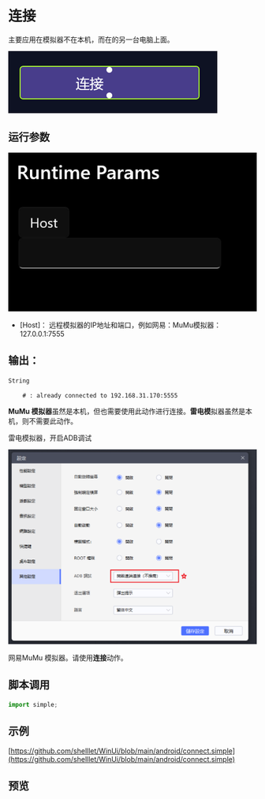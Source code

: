 # 连接 
主要应用在模拟器不在本机，而在的另一台电脑上面。


![action](./images/01.png ':size=90%')

## 运行参数
![param](./images/02.png ':size=90%')

* [Host]： 远程模拟器的IP地址和端口，例如网易：MuMu模拟器：127.0.0.1:7555

## 输出： 

`String`

```
    # : already connected to 192.168.31.170:5555
```

**MuMu 模拟器**虽然是本机，但也需要使用此动作进行连接。**雷电模**拟器虽然是本机，则不需要此动作。

雷电模拟器，开启ADB调试

![adb](./images/03.png ':size=90%')

网易MuMu 模拟器。请使用**连接**动作。


## 脚本调用

```python
import simple;


```

## 示例

[https://github.com/shelllet/WinUi/blob/main/android/connect.simple](https://github.com/shelllet/WinUi/blob/main/android/connect.simple)


## 预览



